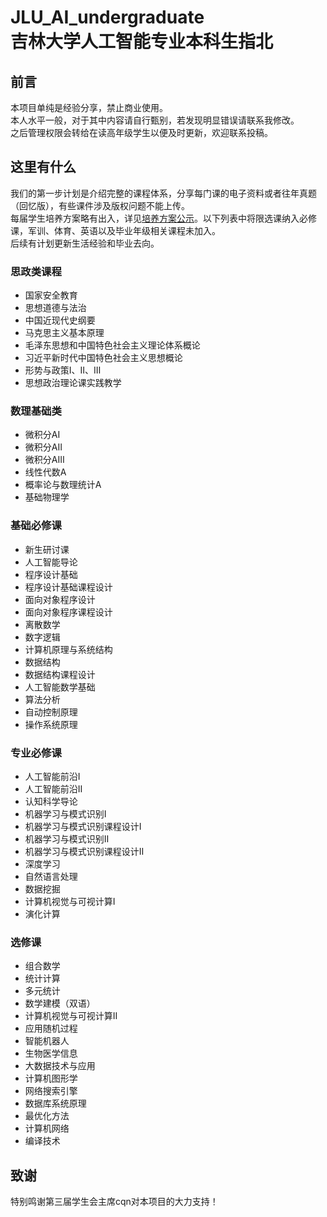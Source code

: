 # JLU_AI_undergraduate <br> 吉林大学人工智能专业本科生指北

## 前言
本项目单纯是经验分享，禁止商业使用。  
本人水平一般，对于其中内容请自行甄别，若发现明显错误请联系我修改。  
之后管理权限会转给在读高年级学生以便及时更新，欢迎联系投稿。  

## 这里有什么
我们的第一步计划是介绍完整的课程体系，分享每门课的电子资料或者往年真题（回忆版），有些课件涉及版权问题不能上传。  
每届学生培养方案略有出入，详见[培养方案公示](https://sai.jlu.edu.cn/info/1226/4818.htm)。以下列表中将限选课纳入必修课，军训、体育、英语以及毕业年级相关课程未加入。    
后续有计划更新生活经验和毕业去向。  

### 思政类课程
- 国家安全教育
- 思想道德与法治  
- 中国近现代史纲要  
- 马克思主义基本原理  
- 毛泽东思想和中国特色社会主义理论体系概论  
- 习近平新时代中国特色社会主义思想概论  
- 形势与政策Ⅰ、Ⅱ、Ⅲ  
- 思想政治理论课实践教学  

### 数理基础类
- 微积分AⅠ  
- 微积分AⅡ  
- 微积分AⅢ  
- 线性代数A  
- 概率论与数理统计A  
- 基础物理学  

### 基础必修课
- 新生研讨课
- 人工智能导论
- 程序设计基础
- 程序设计基础课程设计
- 面向对象程序设计
- 面向对象程序课程设计
- 离散数学
- 数字逻辑
- 计算机原理与系统结构
- 数据结构
- 数据结构课程设计
- 人工智能数学基础
- 算法分析
- 自动控制原理
- 操作系统原理

### 专业必修课
- 人工智能前沿Ⅰ
- 人工智能前沿Ⅱ
- 认知科学导论  
- 机器学习与模式识别Ⅰ
- 机器学习与模式识别课程设计Ⅰ  
- 机器学习与模式识别Ⅱ
- 机器学习与模式识别课程设计Ⅱ  
- 深度学习  
- 自然语言处理  
- 数据挖掘  
- 计算机视觉与可视计算I  
- 演化计算  

### 选修课
- 组合数学
- 统计计算
- 多元统计
- 数学建模（双语）
- 计算机视觉与可视计算II  
- 应用随机过程  
- 智能机器人  
- 生物医学信息  
- 大数据技术与应用  
- 计算机图形学  
- 网络搜索引擎  
- 数据库系统原理
- 最优化方法
- 计算机网络
- 编译技术

## 致谢
特别鸣谢第三届学生会主席cqn对本项目的大力支持！
